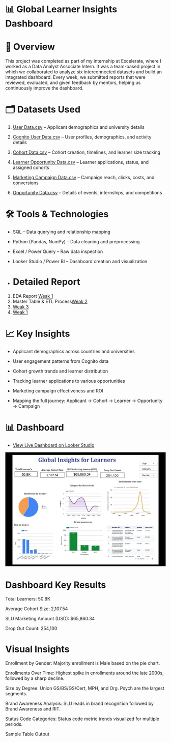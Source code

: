 # 📊 Global Learner Insights Dashboard
# 📌 Overview
This project was completed as part of my internship at Excelerate, where I worked as a Data Analyst Associate Intern. It was a team-based project in which we collaborated to analyze six interconnected datasets and build an integrated dashboard. Every week, we submitted reports that were reviewed, evaluated, and given feedback by mentors, helping us continuously improve the dashboard.
# 🗂️ Datasets Used

1. [User Data.csv](https://github.com/shamilshamuh/End-to-End-Learner-Journey-Opportunity-Analytics-Dashboard/blob/main/User_data.csv) – Applicant demographics and university details

2. [Cognito User Data.csv](https://github.com/shamilshamuh/End-to-End-Learner-Journey-Opportunity-Analytics-Dashboard/blob/main/Cognito_Raw2(in).csv) – User profiles, demographics, and activity details

3. [Cohort Data.csv](https://github.com/shamilshamuh/End-to-End-Learner-Journey-Opportunity-Analytics-Dashboard/blob/main/CohortRaw(in).csv) – Cohort creation, timelines, and learner size tracking

4. [Learner Opportunity Data.csv](https://github.com/shamilshamuh/End-to-End-Learner-Journey-Opportunity-Analytics-Dashboard/blob/main/LearnerOpportunity_Raw(in).csv) – Learner applications, status, and assigned cohorts

5. [Marketing Campaign Data.csv](https://github.com/shamilshamuh/End-to-End-Learner-Journey-Opportunity-Analytics-Dashboard/blob/main/Marketing%20Campaign%20Data%20All%20Accounts%20(2023-2024)(Detail1).csv) – Campaign reach, clicks, costs, and conversions

6. [Opportunity Data.csv](https://github.com/shamilshamuh/End-to-End-Learner-Journey-Opportunity-Analytics-Dashboard/blob/main/Opportunity_Raw(in).csv) – Details of events, internships, and competitions

# 🛠️ Tools & Technologies

- SQL – Data querying and relationship mapping

- Python (Pandas, NumPy) – Data cleaning and preprocessing

- Excel / Power Query – Raw data inspection

- Looker Studio / Power BI – Dashboard creation and visualization

- # Detailed Report
  
1. EDA Report  [Weak 1](https://github.com/shamilshamuh/End-to-End-Learner-Journey-Opportunity-Analytics-Dashboard/blob/main/Weak%201%20EDA%20Report.pdf)
2. Master Table & ETL Process[Weak 2](https://github.com/shamilshamuh/End-to-End-Learner-Journey-Opportunity-Analytics-Dashboard/blob/main/Weak%202%20Master%20Table%20%26%20ETL%20Process%20.pdf)
3. [Weak 3](https://github.com/shamilshamuh/End-to-End-Learner-Journey-Opportunity-Analytics-Dashboard/blob/main/Weak3%20Mapping%20Table%20Creation%20and%20Wireframe.pdf)
4. [Weak 1](https://github.com/shamilshamuh/End-to-End-Learner-Journey-Opportunity-Analytics-Dashboard/blob/main/Weak%204%20Data%20Visualization%26%20Story%20Telling%20Report%20.pdf)




# 📈 Key Insights

- Applicant demographics across countries and universities

- User engagement patterns from Cognito data

- Cohort growth trends and learner distribution

- Tracking learner applications to various opportunities

- Marketing campaign effectiveness and ROI

- Mapping the full journey: Applicant → Cohort → Learner → Opportunity → Campaign

# 📊 Dashboard
- [View Live Dashboard on Looker Studio](https://lookerstudio.google.com/u/0/reporting/7e68fb59-e2e8-48b6-9956-4da084adcf39/page)


![Dashboard](https://github.com/shamilshamuh/End-to-End-Learner-Journey-Opportunity-Analytics-Dashboard/blob/main/global%20insights%20for%20leaners%20internship%201.jpg)

# Dashboard Key Results
Total Learners: 50.8K

Average Cohort Size: 2,107.54

SLU Marketing Amount (USD): $65,860.34

Drop Out Count: 254,100

# Visual Insights
Enrollment by Gender: Majority enrollment is Male based on the pie chart.

Enrollments Over Time: Highest spike in enrollments around the late 2000s, followed by a sharp decline.

Size by Degree: Union GS/BS/GS/Cert, MPH, and Org. Psych are the largest segments.

Brand Awareness Analysis: SLU leads in brand recognition followed by Brand Awareness and RIT.

Status Code Categories: Status code metric trends visualized for multiple periods.

Sample Table Output


